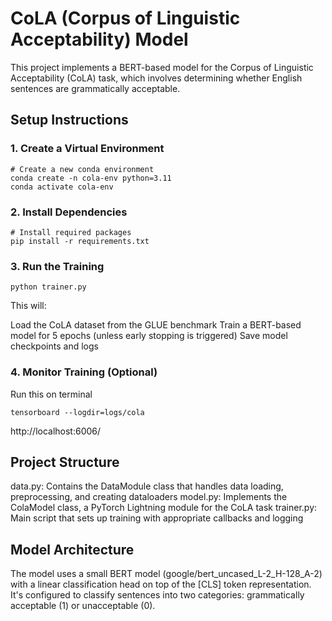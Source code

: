 # CoLA (Corpus of Linguistic Acceptability) Model
This project implements a BERT-based model for the Corpus of Linguistic Acceptability (CoLA) task, which involves determining whether English sentences are grammatically acceptable.

## Setup Instructions
### 1. Create a Virtual Environment

```
# Create a new conda environment
conda create -n cola-env python=3.11
conda activate cola-env
```
### 2. Install Dependencies
```
# Install required packages
pip install -r requirements.txt
```
### 3. Run the Training
```
python trainer.py
```
This will:

Load the CoLA dataset from the GLUE benchmark
Train a BERT-based model for 5 epochs (unless early stopping is triggered)
Save model checkpoints and logs

### 4. Monitor Training (Optional)
Run this on terminal 
```
tensorboard --logdir=logs/cola
```
http://localhost:6006/ 

## Project Structure

data.py: Contains the DataModule class that handles data loading, preprocessing, and creating dataloaders
model.py: Implements the ColaModel class, a PyTorch Lightning module for the CoLA task
trainer.py: Main script that sets up training with appropriate callbacks and logging

## Model Architecture
The model uses a small BERT model (google/bert_uncased_L-2_H-128_A-2) with a linear classification head on top of the [CLS] token representation. It's configured to classify sentences into two categories: grammatically acceptable (1) or unacceptable (0).

